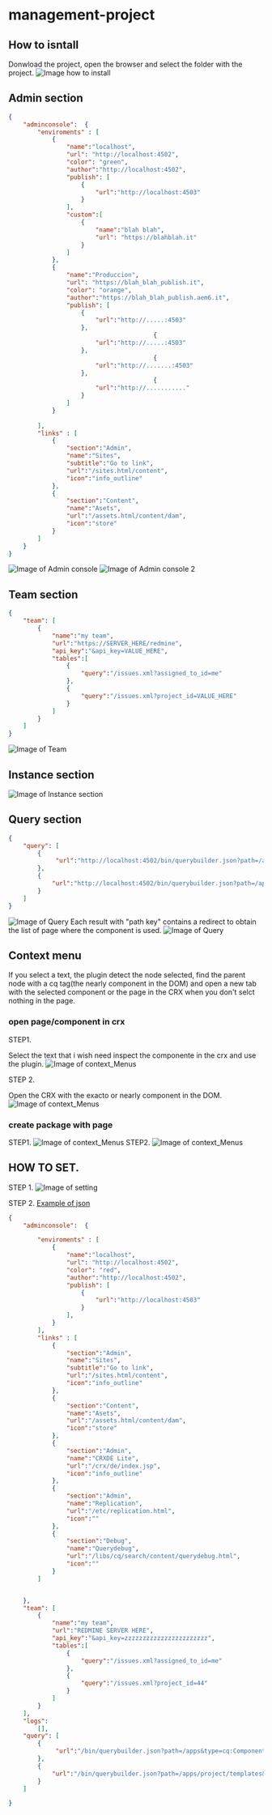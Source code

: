 # management-project


## How to isntall
Donwload the project, open the browser and select the folder with the project.
![Image how to install](https://github.com/AEM-PROJECTS/management-project/blob/master/documentation/isntall.png)
## Admin section
```json
{
    "adminconsole":  {
        "enviroments" : [
            {
                "name":"localhost",
                "url": "http://localhost:4502",
                "color": "green",
                "author":"http://localhost:4502",
                "publish": [
                    {
                        "url":"http://localhost:4503"
                    }
                ],
                "custom":[
                    {
                        "name":"blah blah",
                        "url": "https://blahblah.it"
                    }
                ]
            },
            {
                "name":"Produccion",
                "url": "https://blah_blah_publish.it",
                "color": "orange",
                "author":"https://blah_blah_publish.aem6.it",
                "publish": [
                    {
                        "url":"http://.....:4503"
                    },
                                        {
                        "url":"http://.....:4503"
                    },
                                        {
                        "url":"http://.......:4503"
                    },
                                        {
                        "url":"http://..........."
                    }
                ]
            }
            
        ],
        "links" : [
            {
                "section":"Admin",
                "name":"Sites",
                "subtitle":"Go to link",
                "url":"/sites.html/content",
                "icon":"info_outline"
            },
            {
                "section":"Content",
                "name":"Asets",
                "url":"/assets.html/content/dam",
                "icon":"store"
            }
        ]
    }
}
```
![Image of Admin console](https://github.com/AEM-PROJECTS/management-project/blob/master/documentation/admin.png)
![Image of Admin console 2](https://github.com/AEM-PROJECTS/management-project/blob/master/documentation/admin2.png)

## Team section
```json
{
    "team": [
        {
            "name":"my team",
            "url":"https://SERVER_HERE/redmine",
            "api_key":"&api_key=VALUE_HERE",
            "tables":[
                {
                    "query":"/issues.xml?assigned_to_id=me"
                },
                {
                    "query":"/issues.xml?project_id=VALUE_HERE"
                }
            ]
        }
    ]
}
```   
![Image of Team](https://github.com/AEM-PROJECTS/management-project/blob/master/documentation/team.png)

## Instance section
![Image of Instance section](https://github.com/AEM-PROJECTS/management-project/blob/master/documentation/monitor.png)


## Query section
```json 
{
    "query": [
        {
             "url":"http://localhost:4502/bin/querybuilder.json?path=/apps&type=cq:Component&p.limit=-1&orderby:path"
        }, 
        {
            "url":"http://localhost:4502/bin/querybuilder.json?path=/apps/PROJECT_HERE/templates&type=cq:Template&p.limit=-1&orderby:path"
        }
    ]
}
```
![Image of Query](https://github.com/AEM-PROJECTS/management-project/blob/master/documentation/query.PNG)
Each result with "path key" contains a redirect to obtain the list of page where the component is used.
![Image of Query](https://github.com/AEM-PROJECTS/management-project/blob/master/documentation/query2.PNG)

## Context menu
If you select a text, the plugin detect the node selected, find the parent node with a cq tag(the nearly component in the DOM) and open a new tab with the selected component or the page in the CRX when you don't selct nothing in the page.

### open page/component in crx
STEP1.

Select the text that i wish need inspect the componente in the crx and use the plugin.
![Image of context_Menus](https://github.com/AEM-PROJECTS/management-project/blob/master/documentation/context_menus_1.png)


STEP 2.

Open the CRX with the exacto or nearly component in the DOM.
![Image of context_Menus](https://github.com/AEM-PROJECTS/management-project/blob/master/documentation/context_menus_2.png)


### create package with page
STEP1.
![Image of context_Menus](https://github.com/AEM-PROJECTS/management-project/blob/master/documentation/download_page.png)
STEP2.
![Image of context_Menus](https://github.com/AEM-PROJECTS/management-project/blob/master/documentation/download_page_2.png)


## HOW TO SET.

STEP 1.
![Image of setting](https://github.com/AEM-PROJECTS/management-project/blob/master/documentation/setting.png)

STEP 2.
[Example of json](https://github.com/AEM-PROJECTS/management-project/blob/master/documentation/data.json)
```json 
{
    "adminconsole":  {

        "enviroments" : [
            {
                "name":"localhost",
                "url": "http://localhost:4502",
                "color": "red",
                "author":"http://localhost:4502",
                "publish": [
                    {
                        "url":"http://localhost:4503"
                    }
                ],
            }
        ],
        "links" : [
            {
                "section":"Admin",
                "name":"Sites",
                "subtitle":"Go to link",
                "url":"/sites.html/content",
                "icon":"info_outline"
            },
            {
                "section":"Content",
                "name":"Asets",
                "url":"/assets.html/content/dam",
                "icon":"store"
            },
            {
                "section":"Admin",
                "name":"CRXDE Lite",
                "url":"/crx/de/index.jsp",
                "icon":"info_outline"
            },
            {
                "section":"Admin",
                "name":"Replication",
                "url":"/etc/replication.html",
                "icon":""
            },
            {
                "section":"Debug",
                "name":"Querydebug",
                "url":"/libs/cq/search/content/querydebug.html",
                "icon":""
            }
        ]


    },
    "team": [
        {
            "name":"my team",
            "url":"REDMINE SERVER HERE",
            "api_key":"&api_key=zzzzzzzzzzzzzzzzzzzzzzz",
            "tables":[
                {
                    "query":"/issues.xml?assigned_to_id=me"
                },
                {
                    "query":"/issues.xml?project_id=44"
                }
            ]
        }
    ],
    "logs":
        [],
    "query": [
        {
             "url":"/bin/querybuilder.json?path=/apps&type=cq:Component&p.limit=-1&orderby:path"
        }, 
        {
            "url":"/bin/querybuilder.json?path=/apps/project/templates&type=cq:Template&p.limit=-1&orderby:path"
        }
    ]

}
```
